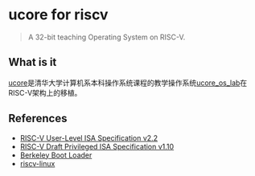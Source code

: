 # ucore for riscv

> A 32-bit teaching Operating System on RISC-V.

## What is it

[ucore](https://github.com/chyyuu/ucore_os_lab/tree/riscv32-priv-1.10)是清华大学计算机系本科操作系统课程的教学操作系统[ucore_os_lab](https://github.com/chyyuu/ucore_os_lab)在RISC-V架构上的移植。

## References

* [RISC-V User-Level ISA Specification v2.2](https://riscv.org/specifications/)
* [RISC-V Draft Privileged ISA Specification v1.10](https://riscv.org/specifications/privileged-isa)
* [Berkeley Boot Loader](https://github.com/riscv/riscv-pk)
* [riscv-linux](https://github.com/riscv/riscv-linux)
